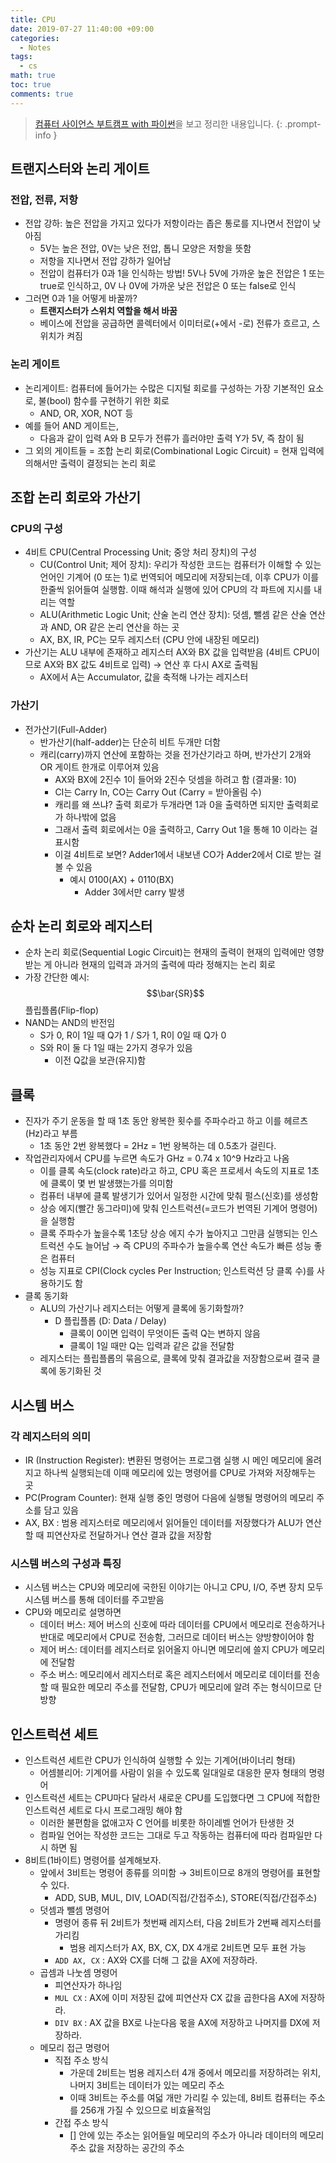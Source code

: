 ```yaml
---
title: CPU
date: 2019-07-27 11:40:00 +09:00
categories:
  - Notes
tags:
  - cs
math: true
toc: true
comments: true
---
```

> [컴퓨터 사이언스 부트캠프 with 파이썬](https://thebook.io/006950/)을 보고 정리한 내용입니다.
{: .prompt-info }

## 트랜지스터와 논리 게이트

### 전압, 전류, 저항

- 전압 강하: 높은 전압을 가지고 있다가 저항이라는 좁은 통로를 지나면서 전압이 낮아짐
   - 5V는 높은 전압, 0V는 낮은 전압, 톱니 모양은 저항을 뜻함
   - 저항을 지나면서 전압 강하가 일어남
   - 전압이 컴퓨터가 0과 1을 인식하는 방법! 5V나 5V에 가까운 높은 전압은 1 또는 true로 인식하고, 0V 나 0V에 가까운 낮은 전압은 0  또는 false로 인식
- 그러면 0과 1을 어떻게 바꿀까?
   - **트랜지스터가 스위치 역할을 해서 바꿈**
   - 베이스에 전압을 공급하면 콜렉터에서 이미터로(+에서 -로) 전류가 흐르고, 스위치가 켜짐

### 논리 게이트

- 논리게이트: 컴퓨터에 들어가는 수많은 디지털 회로를 구성하는 가장 기본적인 요소로, 불(bool) 함수를 구현하기 위한 회로
   - AND, OR, XOR, NOT 등
- 예를 들어 AND 게이트는,
   - 다음과 같이 입력 A와 B 모두가 전류가 흘러야만 출력 Y가 5V, 즉 참이 됨
- 그 외의 게이트들 = 조합 논리 회로(Combinational Logic Circuit) = 현재 입력에 의해서만 출력이 결정되는 논리 회로

## 조합 논리 회로와 가산기

### CPU의 구성

- 4비트 CPU(Central Processing Unit; 중앙 처리 장치)의 구성
   - CU(Control Unit; 제어 장치): 우리가 작성한 코드는 컴퓨터가 이해할 수 있는 언어인 기계어 (0 또는 1)로 번역되어 메모리에 저장되는데, 이후 CPU가 이를 한줄씩 읽어들여 실행함. 이때 해석과 실행에 있어 CPU의 각 파트에 지시를 내리는 역할
   - ALU(Arithmetic Logic Unit; 산술 논리 연산 장치): 덧셈, 뺄셈 같은 산술 연산과 AND, OR 같은 논리 연산을 하는 곳
   - AX, BX, IR, PC는 모두 레지스터 (CPU 안에 내장된 메모리)
- 가산기는 ALU 내부에 존재하고 레지스터 AX와 BX 값을 입력받음 (4비트 CPU이므로 AX와 BX 값도 4비트로 입력) → 연산 후 다시 AX로 출력됨
   - AX에서 A는 Accumulator, 값을 축적해 나가는 레지스터

### 가산기

- 전가산기(Full-Adder)
   - 반가산기(half-adder)는 단순히 비트 두개만 더함
   - 캐리(carry)까지 연산에 포함하는 것을 전가산기라고 하며, 반가산기 2개와 OR 게이트 한개로 이루어져 있음
      - AX와 BX에 2진수 1이 들어와 2진수 덧셈을 하려고 함 (결과물: 10)
      - CI는 Carry In, CO는 Carry Out (Carry = 받아올림 수)
      - 캐리를 왜 쓰냐? 출력 회로가 두개라면 1과 0을 출력하면 되지만 출력회로가 하나밖에 없음
      - 그래서 출력 회로에서는 0을 출력하고, Carry Out 1을 통해 10 이라는 걸 표시함
      - 이걸 4비트로 보면? Adder1에서 내보낸 CO가 Adder2에서 CI로 받는 걸 볼 수 있음
         - 예시 0100(AX) + 0110(BX)
            - Adder 3에서만 carry 발생

## 순차 논리 회로와 레지스터

- 순차 논리 회로(Sequential Logic Circuit)는 현재의 출력이 현재의 입력에만 영향 받는 게 아니라 현재의 입력과 과거의 출력에 따라 정해지는 논리 회로
- 가장 간단한 예시: $$\bar{SR}$$ 플립플롭(Flip-flop)
- NAND는 AND의 반전임
   - S가 0, R이 1일 때 Q가 1 / S가 1, R이 0일 때 Q가 0
   - S와 R이 둘 다 1일 때는 2가지 경우가 있음
      - 이전 Q값을 보관(유지)함

## 클록

- 진자가 주기 운동을 할 때 1초 동안 왕복한 횟수를 주파수라고 하고 이를 헤르츠(Hz)라고 부름
   - 1초 동안 2번 왕복했다 = 2Hz = 1번 왕복하는 데 0.5초가 걸린다.
- 작업관리자에서 CPU를 누르면 속도가 GHz = 0.74 x 10^9 Hz라고 나옴
   - 이를 클록 속도(clock rate)라고 하고, CPU 혹은 프로세서 속도의 지표로 1초에 클록이 몇 번 발생했는가를 의미함
   - 컴퓨터 내부에 클록 발생기가 있어서 일정한 시간에 맞춰 펄스(신호)를 생성함
   - 상승 에지(빨간 동그라미)에 맞춰 인스트럭션(=코드가 번역된 기계어 명령어)을 실행함
   - 클록 주파수가 높을수록 1초당 상승 에지 수가 높아지고 그만큼 실행되는 인스트럭션 수도 늘어남 → 즉 CPU의 주파수가 높을수록 연산 속도가 빠른 성능 좋은 컴퓨터
   - 성능 지표로 CPI(Clock cycles Per Instruction; 인스트럭션 당 클록 수)를 사용하기도 함
- 클록 동기화
   - ALU의 가산기나 레지스터는 어떻게 클록에 동기화할까?
      - D 플립플롭 (D: Data / Delay)
         - 클록이 0이면 입력이 무엇이든 출력 Q는 변하지 않음
         - 클록이 1일 때만 Q는 입력과 같은 값을 전달함
   - 레지스터는 플립플롭의 묶음으로, 클록에 맞춰 결과값을 저장함으로써 결국 클록에 동기화된 것

## 시스템 버스

### 각 레지스터의 의미

- IR (Instruction Register): 변환된 명령어는 프로그램 실행 시 메인 메모리에 올려지고 하나씩 실행되는데 이때 메모리에 있는 명령어를 CPU로 가져와 저장해두는 곳
- PC(Program Counter): 현재 실행 중인 명령어 다음에 실행될 명령어의 메모리 주소를 담고 있음
- AX, BX : 범용 레지스터로 메모리에서 읽어들인 데이터를 저장했다가 ALU가 연산할 때 피연산자로 전달하거나 연산 결과 값을 저장함

### 시스템 버스의 구성과 특징

- 시스템 버스는 CPU와 메모리에 국한된 이야기는 아니고 CPU, I/O, 주변 장치 모두 시스템 버스를 통해 데이터를 주고받음
- CPU와 메모리로 설명하면
   - 데이터 버스: 제어 버스의 신호에 따라 데이터를 CPU에서 메모리로 전송하거나 반대로 메모리에서 CPU로 전송함, 그러므로 데이터 버스는 양방향이어야 함
   - 제어 버스: 데이터를 레지스터로 읽어올지 아니면 메모리에 쓸지 CPU가 메모리에 전달함
   - 주소 버스: 메모리에서 레지스터로 혹은 레지스터에서 메모리로 데이터를 전송할 때 필요한 메모리 주소를 전달함, CPU가 메모리에 알려 주는 형식이므로 단방향

## 인스트럭션 세트

- 인스트럭션 세트란 CPU가 인식하여 실행할 수 있는 기계어(바이너리 형태)
   - 어셈블리어: 기계어를 사람이 읽을 수 있도록 일대일로 대응한 문자 형태의 명령어
- 인스트럭션 세트는 CPU마다 달라서 새로운 CPU를 도입했다면 그 CPU에 적합한 인스트럭션 세트로 다시 프로그래밍 해야 함
   - 이러한 불편함을 없애고자 C 언어를 비롯한 하이레벨 언어가 탄생한 것
   - 컴파일 언어는 작성한 코드는 그대로 두고 작동하는 컴퓨터에 따라 컴파일만 다시 하면 됨
- 8비트(1바이트) 명령어를 설계해보자.
   - 앞에서 3비트는 명령어 종류를 의미함 → 3비트이므로 8개의 명령어를 표현할 수 있다.
      - ADD, SUB, MUL, DIV, LOAD(직접/간접주소), STORE(직접/간접주소)
   - 덧셈과 뺄셈 명령어
      - 명령어 종류 뒤 2비트가 첫번째 레지스터, 다음 2비트가 2번째 레지스터를 가리킴
         - 범용 레지스터가 AX, BX, CX, DX 4개로 2비트면 모두 표현 가능
      - `ADD AX, CX` : AX와 CX를 더해 그 값을 AX에 저장하라.
   - 곱셈과 나눗셈 명령어
      - 피연산자가 하나임
      - `MUL CX` : AX에 이미 저장된 값에 피연산자 CX 값을 곱한다음 AX에 저장하라.
      - `DIV BX` : AX 값을 BX로 나눈다음 몫을 AX에 저장하고 나머지를 DX에 저장하라.
   - 메모리 접근 명령어
      - 직접 주소 방식
         - 가운데 2비트는 범용 레지스터 4개 중에서 메모리를 저장하려는 위치, 나머지 3비트는 데이터가 있는 메모리 주소
         - 이때 3비트는 주소를 여덟 개만 가리킬 수 있는데, 8비트 컴퓨터는 주소를 256개 가질 수 있으므로 비효율적임
      - 간접 주소 방식
         - [] 안에 있는 주소는 읽어들일 메모리의 주소가 아니라 데이터의 메모리 주소 값을 저장하는 공간의 주소

